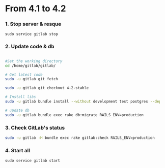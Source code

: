 # From 4.1 to 4.2

### 1. Stop server & resque

    sudo service gitlab stop

### 2. Update code & db

```bash

#Set the working directory
cd /home/gitlab/gitlab/

# Get latest code
sudo -u gitlab git fetch

sudo -u gitlab git checkout 4-2-stable

# Install libs
sudo -u gitlab bundle install --without development test postgres --deployment

# update db
sudo -u gitlab bundle exec rake db:migrate RAILS_ENV=production

```


### 3. Check GitLab's status

```bash
sudo -u gitlab -H bundle exec rake gitlab:check RAILS_ENV=production
```



### 4. Start all

    sudo service gitlab start

